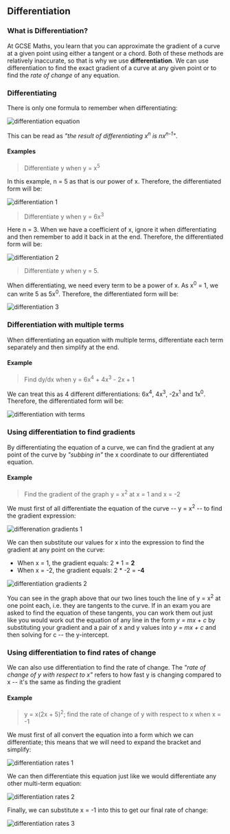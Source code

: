 Differentiation
---------------------

### What is Differentiation?

At GCSE Maths, you learn that you can approximate the gradient of a curve at a given point using either a tangent or a chord. Both of these methods are relatively inaccurate, so that is why we use **differentiation**. We can use differentiation to find the exact gradient of a curve at any given point or to find the *rate of change* of any equation.

### Differentiating

There is only one formula to remember when differentiating:

![differentiation equation](http://latex2png.com/output//latex_b4e140467b2812052bb2948fe9e99c8a.png)


This can be read as *"the result of differentiating x<sup>n</sup> is nx<sup>n-1</sup>"*.

#### Examples

> Differentiate y when y = x<sup>5</sup>

In this example, n = 5 as that is our power of x. Therefore, the differentiated form will be:


![differentiation 1](http://latex2png.com/output//latex_95dec9e80e0b5c8d543a6a2254b54c01.png)

> Differentiate y when y = 6x<sup>3</sup>

Here n = 3. When we have a coefficient of x, ignore it when differentiating and then remember to add it back in at the end. Therefore, the differentiated form will be:

![differentiation 2](http://latex2png.com/output//latex_818fc45b9dc866376981d1d2eab79649.png)

> Differentiate y when y = 5.

When differentiating, we need every term to be a power of x. As x<sup>0</sup> = 1, we can write 5 as 5x<sup>0</sup>. Therefore, the differentiated form will be:

![differentiation 3](http://latex2png.com/output//latex_55295dfd92a015e9fcd701038942b615.png)

### Differentiation with multiple terms

When differentiating an equation with multiple terms, differentiate each term separately and then simplify at the end.

#### Example

> Find dy/dx when y = 6x<sup>4</sup> + 4x<sup>3</sup> - 2x + 1

We can treat this as 4 different differentiations: 6x<sup>4</sup>, 4x<sup>3</sup>, -2x<sup>1</sup> and 1x<sup>0</sup>. Therefore, the differentiated form will be:

![differentiation with terms](http://latex2png.com/output//latex_365e908decc33062413dcd593a9d0270.png)

### Using differentiation to find gradients

By differentiating the equation of a curve, we can find the gradient at any point of the curve by *"subbing in"* the x coordinate to our differentiated equation.

#### Example

> Find the gradient of the graph y = x<sup>2</sup> at x = 1 and x = -2

We must first of all differentiate the equation of the curve -- y = x<sup>2</sup> -- to find the gradient expression:

![differenation gradients 1](http://latex2png.com/output//latex_5c84d7d337dd08b6fc6fb9caa25c5404.png)

We can then substitute our values for x into the expression to find the gradient at any point on the curve:

* When x = 1, the gradient equals: 2 * 1 = **2**
* When x = -2, the gradient equals: 2 * -2 = **-4**

![differentiation gradients 2](https://github.com/fabcooldog/resources/raw/Create-further-Number/Further%20Maths/Images/Graphing%20Diff%20Gradients.PNG)

You can see in the graph above that our two lines touch the line of y = x<sup>2</sup> at one point each, i.e. they are tangents to the curve. If in an exam you are asked to find the equation of these tangents, you can work them out just like you would work out the equation of any line in the form *y = mx + c* by substituting your gradient and a pair of x and y values into *y = mx + c* and then solving for c -- the y-intercept.

### Using differentiation to find rates of change

We can also use differentiation to find the rate of change. The *"rate of change of y with respect to x"* refers to how fast y is changing compared to x -- it's the same as finding the gradient

#### Example

> y = x(2x + 5)<sup>2</sup>; find the rate of change of y with respect to x when x = -1

We must first of all convert the equation into a form which we can differentiate; this means that we will need to expand the bracket and simplify:

![differentiation rates 1](http://latex2png.com/output//latex_d58e6b0ab3be0976939deb886e304b8a.png)

We can then differentiate this equation just like we would differentiate any other multi-term equation:

![differentiation rates 2](http://latex2png.com/output//latex_ab253973acd9d7b35b31d84afefabb7b.png)

Finally, we can substitute x = -1 into this to get our final rate of change:

![differentiation rates 3](http://latex2png.com/output//latex_f93742ce82cb37fe14959cb4bbc3537b.png)
